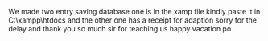 We made two entry saving database one is in the xamp file kindly paste it in C:\xampp\htdocs
and the other one has a receipt for adaption sorry for the delay and thank you so much sir for teaching us happy vacation po
